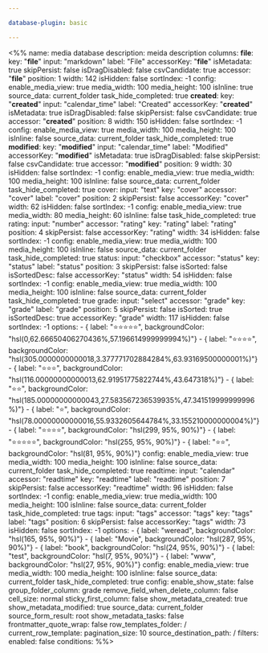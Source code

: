 ```yaml
---

database-plugin: basic

---
```


<%%
name: media database
description: meida  description
columns:
  __file__:
    key: "__file__"
    input: "markdown"
    label: "File"
    accessorKey: "__file__"
    isMetadata: true
    skipPersist: false
    isDragDisabled: false
    csvCandidate: true
    accessor: "__file__"
    position: 1
    width: 142
    isHidden: false
    sortIndex: -1
    config:
      enable_media_view: true
      media_width: 100
      media_height: 100
      isInline: true
      source_data: current_folder
      task_hide_completed: true
  __created__:
    key: "__created__"
    input: "calendar_time"
    label: "Created"
    accessorKey: "__created__"
    isMetadata: true
    isDragDisabled: false
    skipPersist: false
    csvCandidate: true
    accessor: "__created__"
    position: 8
    width: 150
    isHidden: false
    sortIndex: -1
    config:
      enable_media_view: true
      media_width: 100
      media_height: 100
      isInline: false
      source_data: current_folder
      task_hide_completed: true
  __modified__:
    key: "__modified__"
    input: "calendar_time"
    label: "Modified"
    accessorKey: "__modified__"
    isMetadata: true
    isDragDisabled: false
    skipPersist: false
    csvCandidate: true
    accessor: "__modified__"
    position: 9
    width: 30
    isHidden: false
    sortIndex: -1
    config:
      enable_media_view: true
      media_width: 100
      media_height: 100
      isInline: false
      source_data: current_folder
      task_hide_completed: true
  cover:
    input: "text"
    key: "cover"
    accessor: "cover"
    label: "cover"
    position: 2
    skipPersist: false
    accessorKey: "cover"
    width: 62
    isHidden: false
    sortIndex: -1
    config:
      enable_media_view: true
      media_width: 80
      media_height: 60
      isInline: false
      task_hide_completed: true
  rating:
    input: "number"
    accessor: "rating"
    key: "rating"
    label: "rating"
    position: 4
    skipPersist: false
    accessorKey: "rating"
    width: 34
    isHidden: false
    sortIndex: -1
    config:
      enable_media_view: true
      media_width: 100
      media_height: 100
      isInline: false
      source_data: current_folder
      task_hide_completed: true
  status:
    input: "checkbox"
    accessor: "status"
    key: "status"
    label: "status"
    position: 3
    skipPersist: false
    isSorted: false
    isSortedDesc: false
    accessorKey: "status"
    width: 54
    isHidden: false
    sortIndex: -1
    config:
      enable_media_view: true
      media_width: 100
      media_height: 100
      isInline: false
      source_data: current_folder
      task_hide_completed: true
  grade:
    input: "select"
    accessor: "grade"
    key: "grade"
    label: "grade"
    position: 5
    skipPersist: false
    isSorted: true
    isSortedDesc: true
    accessorKey: "grade"
    width: 117
    isHidden: false
    sortIndex: -1
    options:
      - { label: "⭐️⭐️⭐️⭐️⭐️", backgroundColor: "hsl(0,62.66650406270436%,57.196614999999994%)"}
      - { label: "⭐️⭐️⭐️⭐️", backgroundColor: "hsl(305.0000000000018,3.377771702884284%,63.93169500000001%)"}
      - { label: "⭐️⭐️⭐️", backgroundColor: "hsl(116.00000000000013,62.91951775822744%,43.647318%)"}
      - { label: "⭐️⭐️", backgroundColor: "hsl(185.00000000000043,27.583567236539935%,47.341519999999996%)"}
      - { label: "⭐️", backgroundColor: "hsl(78.00000000000016,55.9332605644784%,33.155210000000004%)"}
      - { label: "⭐⭐⭐⭐", backgroundColor: "hsl(299, 95%, 90%)"}
      - { label: "⭐⭐⭐⭐⭐", backgroundColor: "hsl(255, 95%, 90%)"}
      - { label: "⭐⭐", backgroundColor: "hsl(81, 95%, 90%)"}
    config:
      enable_media_view: true
      media_width: 100
      media_height: 100
      isInline: false
      source_data: current_folder
      task_hide_completed: true
  readtime:
    input: "calendar"
    accessor: "readtime"
    key: "readtime"
    label: "readtime"
    position: 7
    skipPersist: false
    accessorKey: "readtime"
    width: 96
    isHidden: false
    sortIndex: -1
    config:
      enable_media_view: true
      media_width: 100
      media_height: 100
      isInline: false
      source_data: current_folder
      task_hide_completed: true
  tags:
    input: "tags"
    accessor: "tags"
    key: "tags"
    label: "tags"
    position: 6
    skipPersist: false
    accessorKey: "tags"
    width: 73
    isHidden: false
    sortIndex: -1
    options:
      - { label: "weread", backgroundColor: "hsl(165, 95%, 90%)"}
      - { label: "Movie", backgroundColor: "hsl(287, 95%, 90%)"}
      - { label: "book", backgroundColor: "hsl(24, 95%, 90%)"}
      - { label: "test", backgroundColor: "hsl(7, 95%, 90%)"}
      - { label: "www", backgroundColor: "hsl(27, 95%, 90%)"}
    config:
      enable_media_view: true
      media_width: 100
      media_height: 100
      isInline: false
      source_data: current_folder
      task_hide_completed: true
config:
  enable_show_state: false
  group_folder_column: grade
  remove_field_when_delete_column: false
  cell_size: normal
  sticky_first_column: false
  show_metadata_created: true
  show_metadata_modified: true
  source_data: current_folder
  source_form_result: root
  show_metadata_tasks: false
  frontmatter_quote_wrap: false
  row_templates_folder: /
  current_row_template: 
  pagination_size: 10
  source_destination_path: /
filters:
  enabled: false
  conditions:
%%>